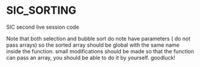 # SIC_SORTING
SIC second live session code

Note that both selection and bubble sort do note have parameters ( do not pass arrays) so the sorted array should be global with the same name inside the function.
small modifications should be made so that the function can pass an array, you should be able to do it by yourself.
goodluck!
